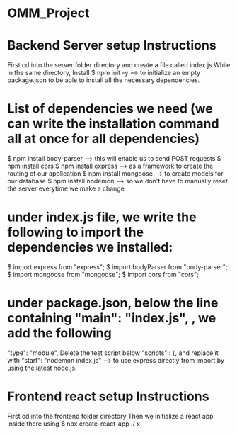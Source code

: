 # OMM_Project
# Backend Server setup Instructions
First cd into the server folder directory and create a file called index.js
While in the same directory, Install 
  $ npm init -y --> to initialize an empty package.json to be able to install all the necessary dependencies. 

# List of dependencies we need (we can write the installation command all at once for all dependencies)
  $ npm install body-parser --> this will enable us to send POST requests
  $ npm install cors
  $ npm install express --> as a framework to create the routing of our application
  $ npm install mongoose --> to create models for our database
  $ npm install nodemon --> so we don't have to manually reset the server everytime we make a change 
  
# under index.js file, we write the following to import the dependencies we installed:
  $ import express from "express";
  $ import bodyParser from "body-parser";
  $ import mongoose from "mongoose";
  $ import cors from "cors";
  
# under package.json, below the line containing "main": "index.js", , we add the following
  "type": "module",
  Delete the test script below "scripts" : {, and replace it with "start": "nodemon index.js" --> to use express directly from import by using the latest node.js.
  
  

# Frontend react setup Instructions
First cd into the frontend folder directory
Then we initialize a react app inside there using 
  $ npx create-react-app ./ 
  x
